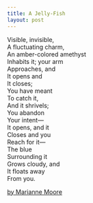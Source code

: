 ```yaml
---
title: A Jelly-Fish
layout: post
---
```


Visible, invisible,  
A fluctuating charm,  
An amber-colored amethyst  
Inhabits it; your arm  
Approaches, and  
It opens and  
It closes;  
You have meant  
To catch it,  
And it shrivels;  
You abandon  
Your intent—  
It opens, and it  
Closes and you  
Reach for it—  
The blue  
Surrounding it  
Grows cloudy, and  
It floats away  
From you.  

[by Marianne Moore](https://poets.org/anthology/poems-your-poetry-project-public-domain)
